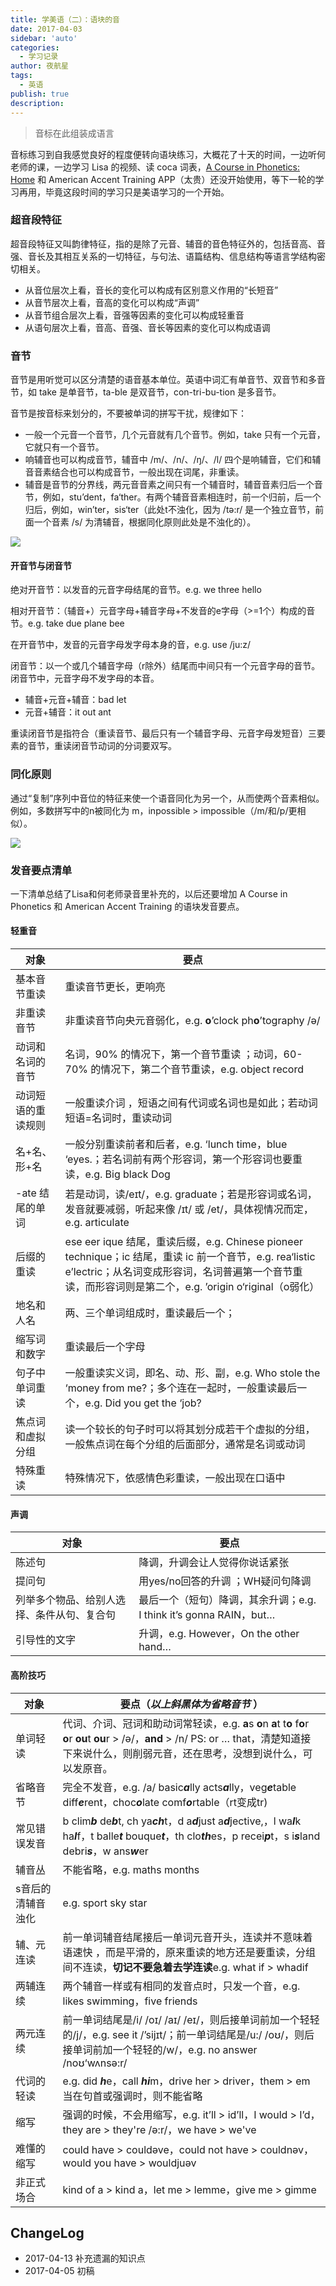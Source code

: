 ```yaml
---
title: 学美语（二）：语块的音
date: 2017-04-03
sidebar: 'auto'
categories:
  - 学习记录
author: 夜航星
tags:
  - 英语
publish: true
description: 
---
```


> 音标在此组装成语言

音标练习到自我感觉良好的程度便转向语块练习，大概花了十天的时间，一边听何老师的课，一边学习 Lisa 的视频、读 coca 词表，[A Course in Phonetics: Home](https://corpus.linguistics.berkeley.edu/acip/) 和 American Accent Training APP（太贵）还没开始使用，等下一轮的学习再用，毕竟这段时间的学习只是美语学习的一个开始。

### 超音段特征

超音段特征又叫韵律特征，指的是除了元音、辅音的音色特征外的，包括音高、音强、音长及其相互关系的一切特征，与句法、语篇结构、信息结构等语言学结构密切相关。

* 从音位层次上看，音长的变化可以构成有区别意义作用的“长短音”
* 从音节层次上看，音高的变化可以构成“声调”
* 从音节组合层次上看，音强等因素的变化可以构成轻重音
* 从语句层次上看，音高、音强、音长等因素的变化可以构成语调

### 音节

音节是用听觉可以区分清楚的语音基本单位。英语中词汇有单音节、双音节和多音节，如 take 是单音节，ta-ble 是双音节，con-tri-bu-tion 是多音节。

音节是按音标来划分的，不要被单词的拼写干扰，规律如下：

* 一般一个元音一个音节，几个元音就有几个音节。例如，take 只有一个元音，它就只有一个音节。
* 响辅音也可以构成音节，辅音中 /m/、/n/、/ŋ/、/l/ 四个是响辅音，它们和辅音音素结合也可以构成音节，一般出现在词尾，非重读。
* 辅音是音节的分界线，两元音音素之间只有一个辅音时，辅音音素归后一个音节，例如，stu’dent，fa‘ther。有两个辅音音素相连时，前一个归前，后一个归后，例如，win’ter，sis‘ter（此处t不浊化，因为 /tə:r/ 是一个独立音节，前面一个音素 /s/ 为清辅音，根据同化原则此处是不浊化的）。

![](http://images.austinxt.com/WEBRESOURCE466444dd47f0e43908c89c52bad7fc8b.jpg?imageView/2/w/600/q/90)

#### 开音节与闭音节

绝对开音节：以发音的元音字母结尾的音节。e.g. we three hello

相对开音节：（辅音+）元音字母+辅音字母+不发音的e字母（>=1个）构成的音节。e.g. take due plane bee 

在开音节中，发音的元音字母发字母本身的音，e.g. use /ju:z/

闭音节：以一个或几个辅音字母（r除外）结尾而中间只有一个元音字母的音节。闭音节中，元音字母不发字母的本音。

* 辅音+元音+辅音：bad let
* 元音+辅音：it out ant

重读闭音节是指符合（重读音节、最后只有一个辅音字母、元音字母发短音）三要素的音节，重读闭音节动词的分词要双写。

### 同化原则

通过“复制”序列中音位的特征来使一个语音同化为另一个，从而使两个音素相似。例如，多数拼写中的n被同化为 m，inpossible > impossible（/m/和/p/更相似）。

![](http://images.austinxt.com/ipa_cons.gif)

### 发音要点清单

一下清单总结了Lisa和何老师录音里补充的，以后还要增加 A Course in Phonetics 和 American Accent Training 的语块发音要点。

####  轻重音

| 对象               | 要点                                                                                                                                                                                                               |
| ------------------ | ------------------------------------------------------------------------------------------------------------------------------------------------------------------------------------------------------------------ |
| 基本音节重读       | 重读音节更长，更响亮                                                                                                                                                                                               |
| 非重读音节         | 非重读音节向央元音弱化，e.g. **o**’clock ph**o**’tography /ə/                                                                                                                                                      |
| 动词和名词的音节   | 名词，90% 的情况下，第一个音节重读 ；动词，60-70% 的情况下，第二个音节重读，e.g. object record                                                                                                                     |
| 动词短语的重读规则 | 一般重读介词 ，短语之间有代词或名词也是如此；若动词短语=名词时，重读动词                                                                                                                                           |
| 名+名、形+名       | 一般分别重读前者和后者，e.g. ‘lunch time，blue ‘eyes.；若名词前有两个形容词，第一个形容词也要重读，e.g. Big black Dog                                                                                              |
| -ate 结尾的单词    | 若是动词，读/eɪt/，e.g. graduate；若是形容词或名词，发音就要减弱，听起来像 /ɪt/ 或 /et/，具体视情况而定，e.g. articulate                                                                                           |
| 后缀的重读         | ese eer ique 结尾，重读后缀，e.g. Chinese pioneer technique；ic 结尾，重读 ic 前一个音节，e.g. rea‘listic e’lectric；从名词变成形容词，名词普遍第一个音节重读，而形容词则是第二个，e.g. ’origin o‘riginal（o弱化） |
| 地名和人名         | 两、三个单词组成时，重读最后一个；                                                                                                                                                                                 |
| 缩写词和数字       | 重读最后一个字母                                                                                                                                                                                                   |
| 句子中单词重读     | 一般重读实义词，即名、动、形、副，e.g. Who stole the ‘money from me?；多个连在一起时，一般重读最后一个，e.g.    Did you get the ‘job?                                                                              |
| 焦点词和虚拟分组   | 读一个较长的句子时可以将其划分成若干个虚拟的分组，一般焦点词在每个分组的后面部分，通常是名词或动词                                                                                                                 |
| 特殊重读           | 特殊情况下，依感情色彩重读，一般出现在口语中                                                                                                                                                                       |

#### 声调

| 对象                                       | 要点                                                               |
| ------------------------------------------ | ------------------------------------------------------------------ |
| 陈述句                                     | 降调，升调会让人觉得你说话紧张                                     |
| 提问句                                     | 用yes/no回答的升调 ；WH疑问句降调                                  |
| 列举多个物品、给别人选择、条件从句、复合句 | 最后一个（短句）降调，其余升调；e.g. I think it’s gonna RAIN，but… |
| 引导性的文字                               | 升调，e.g. However，On the other hand…                             |

#### 高阶技巧

| 对象              | 要点（***以上斜黑体为省略音节*** ）                                                                                                                                                                                  |
| ----------------- | -------------------------------------------------------------------------------------------------------------------------------------------------------------------------------------------------------------------- |
| 单词轻读          | 代词、介词、冠词和助动词常轻读，e.g. **a**s **o**n **a**t t**o** f**o**r **o**r **ou**t **ou**r > /ə/，**and** > /n/ PS:   or … that，清楚知道接下来说什么，则削弱元音，还在思考，没想到说什么，可以发原音。         |
| 省略音节          | 完全不发音，e.g.  /a/ basic***a***lly acts***a***lly，veg***e***table diff***e***rent，choc***o***late comf***o***rtable（rt变成tr)                                                                                  |
| 常见错误发音      | b clim***b*** de***b***t,  ch ya***ch***t，d a***d***just a***d***jective,，l  wa***l***k ha***l***f，t  balle***t*** bouque***t***，th clo***th***es，p recei***p***t，s  i***s***land debri***s***，w ans***w***er |
| 辅音丛            | 不能省略，e.g. maths months                                                                                                                                                                                          |
| s音后的清辅音浊化 | e.g. sport sky star                                                                                                                                                                                                  |
| 辅、元连读        | 前一单词辅音结尾接后一单词元音开头，连读并不意味着语速快 ，而是平滑的，原来重读的地方还是要重读，分组间不连读，**切记不要急着去学连读**e.g. what if  > whadif                                                        |
| 两辅连续          | 两个辅音一样或有相同的发音点时，只发一个音，e.g. likes swimming，five friends                                                                                                                                        |
| 两元连续          | 前一单词结尾是/i/ /oɪ/ /aɪ/ /eɪ/，则后接单词前加一个轻轻的/j/，e.g. see it /’sijɪt/；前一单词结尾是/u:/ /oʊ/，则后接单词前加一个轻轻的/w/，e.g. no answer /noʊ‘wʌnsə:r/                                              |
| 代词的轻读        | e.g. did ***h***e，call ***hi***m，drive her > driver，them > em 当在句首或强调时，则不能省略                                                                                                                        |
| 缩写              | 强调的时候，不会用缩写，e.g.  it’ll > id’ll，I would > I’d，they are > they're /ə:r/，we have > we've                                                                                                                |
| 难懂的缩写        | could have > couldəve，could not have > couldnəv，would you have > wouldjuəv                                                                                                                                         |
| 非正式场合        | kind of a > kind a，let me > lemme，give me  > gimme                                                                                                                                                                 |

## ChangeLog

- 2017-04-13 补充遗漏的知识点
- 2017-04-05 初稿